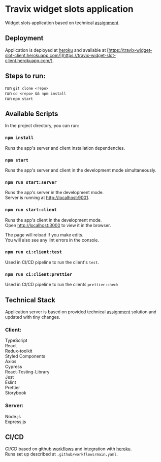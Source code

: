 # Travix widget slots application

Widget slots application based on technical [assignment](https://github.com/Travix-International/fe-tech-test/tree/master/assignment-02).

## Deployment

Application is deployed at [heroku](https://www.heroku.com/) and available at [https://travix-widget-slot-client.herokuapp.com/](https://travix-widget-slot-client.herokuapp.com/).

## Steps to run:

run `git clone <repo>` \
run `cd <repo> && npm install` \
run `npm start`

## Available Scripts

In the project directory, you can run:

### `npm install`

Runs the app's server and client installation dependencies.

### `npm start`

Runs the app's server and client in the development mode simultaneously.

### `npm run start:server`

Runs the app's server in the development mode.\
Server is running at [http://localhost:9001](http://localhost:9001).

### `npm run start:client`

Runs the app's client in the development mode.\
Open [http://localhost:3000](http://localhost:3000) to view it in the browser.

The page will reload if you make edits.\
You will also see any lint errors in the console.

### `npm run ci:client:test`

Used in CI/CD pipeline to run the client's `test`.

### `npm run ci:client:prettier`

Used in CI/CD pipeline to run the clients `prettier:check`

## Technical Stack

Application server is based on provided technical [assignment](https://github.com/Travix-International/fe-tech-test/tree/master/assignment-02) solution and updated with tiny changes.

### Client:

TypeScript\
React\
Redux-toolkit\
Styled Components\
Axios\
Cypress\
React-Testing-Library\
Jest\
Eslint\
Prettier\
Storybook

### Server:

Node.js\
Express.js

## CI/CD

CI/CD based on github [workflows](https://docs.github.com/en/actions/learn-github-actions/introduction-to-github-actions#create-an-example-workflow) and integration with [heroku](https://www.heroku.com/).\
Runs set up described at `.github/workflows/main.yaml`.
